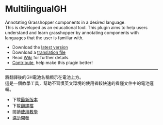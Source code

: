 # MultilingualGH
Annotating Grasshopper components in a desired language.<br>
This is developed as an educational tool. This plugin aims to help users understand and learn grasshopper by annotating components with languages that the user is familiar with.

- Download the [latest version](https://github.com/v-xup6/MultilingualGH/releases)
- Download a [translation file](https://github.com/v-xup6/MultilingualGH/tree/main/Languages)
- Read [Wiki](https://github.com/v-xup6/MultilingualGH/wiki) for further details
- [Contribute](https://github.com/v-xup6/MultilingualGH/wiki/Contribute), help make this plugin better!

---

將翻譯後的GH電池名稱顯示在電池上方。<br>
這是一個教學工具，幫助不習慣英文環境的使用者較快速的看懂文件中的電池邏輯。

- 下載[最新版本](https://github.com/v-xup6/MultilingualGH/releases)
- 下載[翻譯檔](https://github.com/v-xup6/MultilingualGH/tree/main/Languages)
- 閱讀[使用教學](https://github.com/v-xup6/MultilingualGH/wiki/首頁)
- [協助開發](https://github.com/v-xup6/MultilingualGH/wiki/協助開發)
